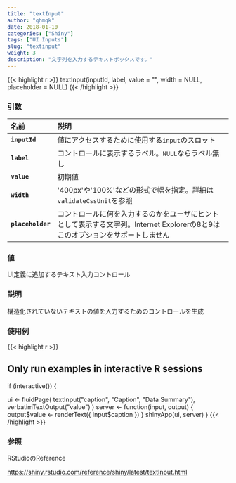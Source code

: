 ```yaml
---
title: "textInput"
author: "qhmqk"
date: 2018-01-10
categories: ["Shiny"]
tags: ["UI Inputs"]
slug: "textinput"
weight: 3
description: "文字列を入力するテキストボックスです。"
---
```


{{< highlight r >}}
textInput(inputId, label, value = "", width = NULL, placeholder = NULL)
{{< /highlight >}}

### 引数

|名前|説明|
|:--|:--|
|**`inputId`**|値にアクセスするために使用する`input`のスロット|
|**`label`**|コントロールに表示するラベル。`NULL`ならラベル無し|
|**`value`**|初期値|
|**`width`**|'400px'や'100%'などの形式で幅を指定。詳細は`validateCssUnit`を参照|
|**`placeholder`**|コントロールに何を入力するのかをユーザにヒントとして表示する文字列。Internet Explorerの8と9はこのオプションをサポートしません|

### 値

UI定義に追加するテキスト入力コントロール

### 説明

構造化されていないテキストの値を入力するためのコントロールを生成

### 使用例

{{< highlight r >}}
## Only run examples in interactive R sessions
if (interactive()) {

ui <- fluidPage(
  textInput("caption", "Caption", "Data Summary"),
  verbatimTextOutput("value")
)
server <- function(input, output) {
  output$value <- renderText({ input$caption })
}
shinyApp(ui, server)
}
{{< /highlight >}}

### 参照

RStudioのReference

https://shiny.rstudio.com/reference/shiny/latest/textInput.html


